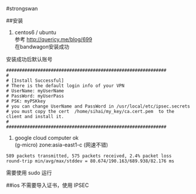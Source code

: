 #strongswan

##安装
1. centos6 / ubuntu  
参考 http://quericy.me/blog/699  
在bandwagon安装成功

安装成功后默认账号 
```
#############################################################
#
# [Install Successful]
# There is the default login info of your VPN
# UserName: myUserName
# PassWord: myUserPass
# PSK: myPSKkey
# you can change UserName and PassWord in /usr/local/etc/ipsec.secrets
# you must copy the cert  /home/sihai/my_key/ca.cert.pem  to the client and install it.
#
#############################################################
```

1. google cloud computer ok   
(g-micro) zone:asia-east1-c  (网速不错)
```
589 packets transmitted, 575 packets received, 2.4% packet loss
round-trip min/avg/max/stddev = 80.674/190.163/689.938/82.176 ms
```
需要使用 sudo 运行



##ios
不需要导入证书，使用 IPSEC 
